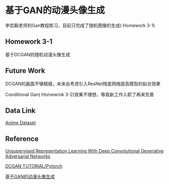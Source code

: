 # 基于GAN的动漫头像生成
李宏毅老师的Gan教程练习，目前只完成了随机图像的生成( Homework 3-1)



## Homework 3-1
基于DCGAN的随机动漫头像生成

## Future Work
DCGAN的画面不够精细，未来会考虑引入ResNet残差网络提高模型的拟合效果

Conditional Gan( Homewrok 3-2)效果不理想，等我新工作入职了再来完善

## Data Link
[Anime Dataset](https://drive.google.com/drive/folders/1mCsY5LEsgCnc0Txv0rpAUhKVPWVkbw5I?usp=sharing)

## Reference
[Unsupervised Representation Learning With Deep Convolutional Generative Adversarial Networks](https://arxiv.org/pdf/1511.06434.pdf)

[DCGAN TUTORIAL/Pytorch](https://pytorch.org/tutorials/beginner/dcgan_faces_tutorial.html)

[基于GAN的动漫头像生成](https://zhuanlan.zhihu.com/p/76340704)